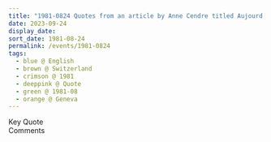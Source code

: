 ```yaml
---
title: "1981-0824 Quotes from an article by Anne Cendre titled Aujourd'hui et demain à Genève -- Mātājī veut promouvoir une révolution spirituelle (Today and tomorrow in Geneva -- Mātājī will promote a spiritual revolution), Geneva, Switzerland"
date: 2023-09-24
display_date: 
sort_date: 1981-08-24
permalink: /events/1981-0824
tags:
  - blue @ English
  - brown @ Switzerland
  - crimson @ 1981
  - deeppink @ Quote
  - green @ 1981-08
  - orange @ Geneva
---
```


<wave-list>
  <list-title color="green" width="75">Key Quote</list-title>
  <list-item color="BlanchedAlmond"  width="200"></list-item>
  <list-item color="Lavender"></list-item>
  <list-item color="BlanchedAlmond"></list-item>
</wave-list>

<br>

<wave-list>
  <list-title color="green" width="75">Comments</list-title>
  <list-item color="BlanchedAlmond"  width="200"></list-item>
  <list-item color="Lavender"></list-item>
  <list-item color="BlanchedAlmond"></list-item>
</wave-list>